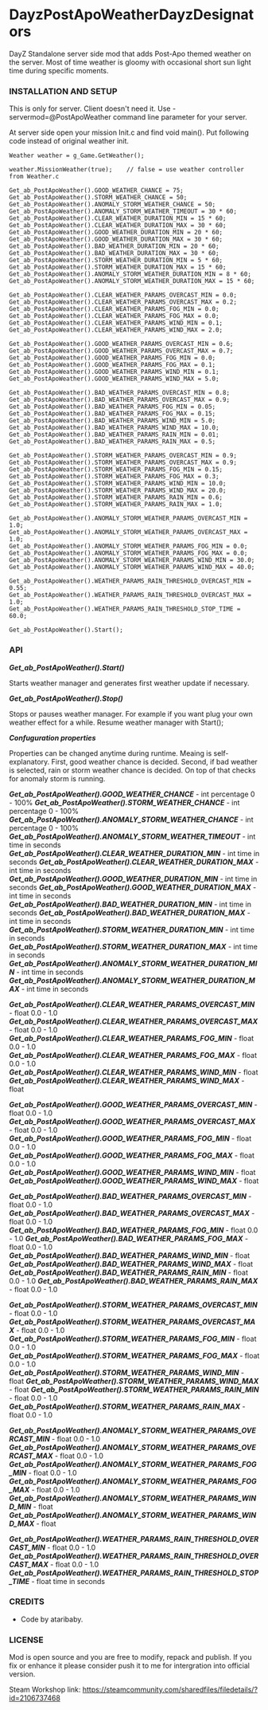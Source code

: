 # DayzPostApoWeatherDayzDesignators
<p>DayZ Standalone server side mod that adds Post-Apo themed weather on the server. Most of time weather is gloomy with occasional short sun light time during specific moments.</p>

### INSTALLATION AND SETUP
This is only for server. Client doesn't need it. Use -servermod=@PostApoWeather command line parameter for your server.

At server side open your mission Init.c and find void main(). Put following code instead of original weather init.

```
Weather weather = g_Game.GetWeather();

weather.MissionWeather(true);    // false = use weather controller from Weather.c

Get_ab_PostApoWeather().GOOD_WEATHER_CHANCE = 75;
Get_ab_PostApoWeather().STORM_WEATHER_CHANCE = 50;
Get_ab_PostApoWeather().ANOMALY_STORM_WEATHER_CHANCE = 50;
Get_ab_PostApoWeather().ANOMALY_STORM_WEATHER_TIMEOUT = 30 * 60;
Get_ab_PostApoWeather().CLEAR_WEATHER_DURATION_MIN = 15 * 60;
Get_ab_PostApoWeather().CLEAR_WEATHER_DURATION_MAX = 30 * 60;
Get_ab_PostApoWeather().GOOD_WEATHER_DURATION_MIN = 20 * 60;
Get_ab_PostApoWeather().GOOD_WEATHER_DURATION_MAX = 30 * 60;
Get_ab_PostApoWeather().BAD_WEATHER_DURATION_MIN = 20 * 60;
Get_ab_PostApoWeather().BAD_WEATHER_DURATION_MAX = 30 * 60;
Get_ab_PostApoWeather().STORM_WEATHER_DURATION_MIN = 5 * 60;
Get_ab_PostApoWeather().STORM_WEATHER_DURATION_MAX = 15 * 60;
Get_ab_PostApoWeather().ANOMALY_STORM_WEATHER_DURATION_MIN = 8 * 60;
Get_ab_PostApoWeather().ANOMALY_STORM_WEATHER_DURATION_MAX = 15 * 60;

Get_ab_PostApoWeather().CLEAR_WEATHER_PARAMS_OVERCAST_MIN = 0.0;
Get_ab_PostApoWeather().CLEAR_WEATHER_PARAMS_OVERCAST_MAX = 0.2;
Get_ab_PostApoWeather().CLEAR_WEATHER_PARAMS_FOG_MIN = 0.0;
Get_ab_PostApoWeather().CLEAR_WEATHER_PARAMS_FOG_MAX = 0.0;
Get_ab_PostApoWeather().CLEAR_WEATHER_PARAMS_WIND_MIN = 0.1;
Get_ab_PostApoWeather().CLEAR_WEATHER_PARAMS_WIND_MAX = 2.0;

Get_ab_PostApoWeather().GOOD_WEATHER_PARAMS_OVERCAST_MIN = 0.6;
Get_ab_PostApoWeather().GOOD_WEATHER_PARAMS_OVERCAST_MAX = 0.7;
Get_ab_PostApoWeather().GOOD_WEATHER_PARAMS_FOG_MIN = 0.0;
Get_ab_PostApoWeather().GOOD_WEATHER_PARAMS_FOG_MAX = 0.1;
Get_ab_PostApoWeather().GOOD_WEATHER_PARAMS_WIND_MIN = 0.1;
Get_ab_PostApoWeather().GOOD_WEATHER_PARAMS_WIND_MAX = 5.0;

Get_ab_PostApoWeather().BAD_WEATHER_PARAMS_OVERCAST_MIN = 0.8;
Get_ab_PostApoWeather().BAD_WEATHER_PARAMS_OVERCAST_MAX = 0.9;
Get_ab_PostApoWeather().BAD_WEATHER_PARAMS_FOG_MIN = 0.05;
Get_ab_PostApoWeather().BAD_WEATHER_PARAMS_FOG_MAX = 0.15;
Get_ab_PostApoWeather().BAD_WEATHER_PARAMS_WIND_MIN = 5.0;
Get_ab_PostApoWeather().BAD_WEATHER_PARAMS_WIND_MAX = 10.0;
Get_ab_PostApoWeather().BAD_WEATHER_PARAMS_RAIN_MIN = 0.01;
Get_ab_PostApoWeather().BAD_WEATHER_PARAMS_RAIN_MAX = 0.5;

Get_ab_PostApoWeather().STORM_WEATHER_PARAMS_OVERCAST_MIN = 0.9;
Get_ab_PostApoWeather().STORM_WEATHER_PARAMS_OVERCAST_MAX = 0.9;
Get_ab_PostApoWeather().STORM_WEATHER_PARAMS_FOG_MIN = 0.15;
Get_ab_PostApoWeather().STORM_WEATHER_PARAMS_FOG_MAX = 0.3;
Get_ab_PostApoWeather().STORM_WEATHER_PARAMS_WIND_MIN = 10.0;
Get_ab_PostApoWeather().STORM_WEATHER_PARAMS_WIND_MAX = 20.0;
Get_ab_PostApoWeather().STORM_WEATHER_PARAMS_RAIN_MIN = 0.6;
Get_ab_PostApoWeather().STORM_WEATHER_PARAMS_RAIN_MAX = 1.0;

Get_ab_PostApoWeather().ANOMALY_STORM_WEATHER_PARAMS_OVERCAST_MIN = 1.0;
Get_ab_PostApoWeather().ANOMALY_STORM_WEATHER_PARAMS_OVERCAST_MAX = 1.0;
Get_ab_PostApoWeather().ANOMALY_STORM_WEATHER_PARAMS_FOG_MIN = 0.0;
Get_ab_PostApoWeather().ANOMALY_STORM_WEATHER_PARAMS_FOG_MAX = 0.0;
Get_ab_PostApoWeather().ANOMALY_STORM_WEATHER_PARAMS_WIND_MIN = 30.0;
Get_ab_PostApoWeather().ANOMALY_STORM_WEATHER_PARAMS_WIND_MAX = 40.0;

Get_ab_PostApoWeather().WEATHER_PARAMS_RAIN_THRESHOLD_OVERCAST_MIN = 0.55;
Get_ab_PostApoWeather().WEATHER_PARAMS_RAIN_THRESHOLD_OVERCAST_MAX = 1.0;
Get_ab_PostApoWeather().WEATHER_PARAMS_RAIN_THRESHOLD_STOP_TIME = 60.0;

Get_ab_PostApoWeather().Start();
```

### API
**_Get_ab_PostApoWeather().Start()_**

Starts weather manager and generates first weather update if necessary.

**_Get_ab_PostApoWeather().Stop()_**
  
Stops or pauses weather manager. For example if you want plug your own weather effect for a while. Resume weather manager with Start();

**_Confuguration properties_**

Properties can be changed anytime during runtime. Meaing is self-explanatory.
First, good weather chance is decided. Second, if bad weather is selected, rain or storm weather chance is decided. On top of that checks for anomaly storm is running.

**_Get_ab_PostApoWeather().GOOD_WEATHER_CHANCE_** - int percentage 0 - 100%
**_Get_ab_PostApoWeather().STORM_WEATHER_CHANCE_** - int percentage 0 - 100%
**_Get_ab_PostApoWeather().ANOMALY_STORM_WEATHER_CHANCE_** - int percentage 0 - 100%
**_Get_ab_PostApoWeather().ANOMALY_STORM_WEATHER_TIMEOUT_** - int time in seconds
**_Get_ab_PostApoWeather().CLEAR_WEATHER_DURATION_MIN_** - int time in seconds
**_Get_ab_PostApoWeather().CLEAR_WEATHER_DURATION_MAX_** - int time in seconds
**_Get_ab_PostApoWeather().GOOD_WEATHER_DURATION_MIN_** - int time in seconds
**_Get_ab_PostApoWeather().GOOD_WEATHER_DURATION_MAX_** - int time in seconds
**_Get_ab_PostApoWeather().BAD_WEATHER_DURATION_MIN_** - int time in seconds
**_Get_ab_PostApoWeather().BAD_WEATHER_DURATION_MAX_** - int time in seconds
**_Get_ab_PostApoWeather().STORM_WEATHER_DURATION_MIN_** - int time in seconds
**_Get_ab_PostApoWeather().STORM_WEATHER_DURATION_MAX_** - int time in seconds
**_Get_ab_PostApoWeather().ANOMALY_STORM_WEATHER_DURATION_MIN_** - int time in seconds
**_Get_ab_PostApoWeather().ANOMALY_STORM_WEATHER_DURATION_MAX_** - int time in seconds

**_Get_ab_PostApoWeather().CLEAR_WEATHER_PARAMS_OVERCAST_MIN_** - float 0.0 - 1.0
**_Get_ab_PostApoWeather().CLEAR_WEATHER_PARAMS_OVERCAST_MAX_** - float 0.0 - 1.0
**_Get_ab_PostApoWeather().CLEAR_WEATHER_PARAMS_FOG_MIN_** - float 0.0 - 1.0
**_Get_ab_PostApoWeather().CLEAR_WEATHER_PARAMS_FOG_MAX_** - float 0.0 - 1.0
**_Get_ab_PostApoWeather().CLEAR_WEATHER_PARAMS_WIND_MIN_** - float
**_Get_ab_PostApoWeather().CLEAR_WEATHER_PARAMS_WIND_MAX_** - float

**_Get_ab_PostApoWeather().GOOD_WEATHER_PARAMS_OVERCAST_MIN_** - float 0.0 - 1.0
**_Get_ab_PostApoWeather().GOOD_WEATHER_PARAMS_OVERCAST_MAX_** - float 0.0 - 1.0
**_Get_ab_PostApoWeather().GOOD_WEATHER_PARAMS_FOG_MIN_** - float 0.0 - 1.0
**_Get_ab_PostApoWeather().GOOD_WEATHER_PARAMS_FOG_MAX_** - float 0.0 - 1.0
**_Get_ab_PostApoWeather().GOOD_WEATHER_PARAMS_WIND_MIN_** - float
**_Get_ab_PostApoWeather().GOOD_WEATHER_PARAMS_WIND_MAX_** - float

**_Get_ab_PostApoWeather().BAD_WEATHER_PARAMS_OVERCAST_MIN_** - float 0.0 - 1.0
**_Get_ab_PostApoWeather().BAD_WEATHER_PARAMS_OVERCAST_MAX_** - float 0.0 - 1.0
**_Get_ab_PostApoWeather().BAD_WEATHER_PARAMS_FOG_MIN_** - float 0.0 - 1.0
**_Get_ab_PostApoWeather().BAD_WEATHER_PARAMS_FOG_MAX_** - float 0.0 - 1.0
**_Get_ab_PostApoWeather().BAD_WEATHER_PARAMS_WIND_MIN_** - float
**_Get_ab_PostApoWeather().BAD_WEATHER_PARAMS_WIND_MAX_** - float
**_Get_ab_PostApoWeather().BAD_WEATHER_PARAMS_RAIN_MIN_** - float 0.0 - 1.0
**_Get_ab_PostApoWeather().BAD_WEATHER_PARAMS_RAIN_MAX_** - float 0.0 - 1.0

**_Get_ab_PostApoWeather().STORM_WEATHER_PARAMS_OVERCAST_MIN_** - float 0.0 - 1.0
**_Get_ab_PostApoWeather().STORM_WEATHER_PARAMS_OVERCAST_MAX_** - float 0.0 - 1.0
**_Get_ab_PostApoWeather().STORM_WEATHER_PARAMS_FOG_MIN_** - float 0.0 - 1.0
**_Get_ab_PostApoWeather().STORM_WEATHER_PARAMS_FOG_MAX_** - float 0.0 - 1.0
**_Get_ab_PostApoWeather().STORM_WEATHER_PARAMS_WIND_MIN_** - float
**_Get_ab_PostApoWeather().STORM_WEATHER_PARAMS_WIND_MAX_** - float
**_Get_ab_PostApoWeather().STORM_WEATHER_PARAMS_RAIN_MIN_** - float 0.0 - 1.0
**_Get_ab_PostApoWeather().STORM_WEATHER_PARAMS_RAIN_MAX_** - float 0.0 - 1.0

**_Get_ab_PostApoWeather().ANOMALY_STORM_WEATHER_PARAMS_OVERCAST_MIN_** - float 0.0 - 1.0
**_Get_ab_PostApoWeather().ANOMALY_STORM_WEATHER_PARAMS_OVERCAST_MAX_** - float 0.0 - 1.0
**_Get_ab_PostApoWeather().ANOMALY_STORM_WEATHER_PARAMS_FOG_MIN_** - float 0.0 - 1.0
**_Get_ab_PostApoWeather().ANOMALY_STORM_WEATHER_PARAMS_FOG_MAX_** - float 0.0 - 1.0
**_Get_ab_PostApoWeather().ANOMALY_STORM_WEATHER_PARAMS_WIND_MIN_** - float
**_Get_ab_PostApoWeather().ANOMALY_STORM_WEATHER_PARAMS_WIND_MAX_** - float

**_Get_ab_PostApoWeather().WEATHER_PARAMS_RAIN_THRESHOLD_OVERCAST_MIN_** - float 0.0 - 1.0
**_Get_ab_PostApoWeather().WEATHER_PARAMS_RAIN_THRESHOLD_OVERCAST_MAX_** - float 0.0 - 1.0
**_Get_ab_PostApoWeather().WEATHER_PARAMS_RAIN_THRESHOLD_STOP_TIME_** - float time in seconds

### CREDITS
<ul>
  <li>Code by ataribaby.</li>
</ul>

### LICENSE
Mod is open source and you are free to modify, repack and publish. If you fix or enhance it please consider push it to me for intergration into official version.

Steam Workshop link: https://steamcommunity.com/sharedfiles/filedetails/?id=2106737468

